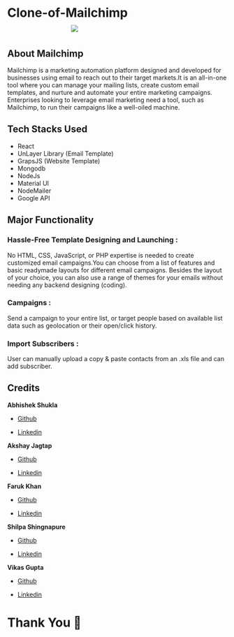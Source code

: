 #  Clone-of-Mailchimp &nbsp;   &nbsp;   &nbsp;   &nbsp;   &nbsp; &nbsp;   &nbsp;   &nbsp;   &nbsp;   &nbsp; &nbsp;   &nbsp;   &nbsp;   &nbsp;   &nbsp; &nbsp;   &nbsp;   &nbsp;   &nbsp;   &nbsp;  &nbsp;   &nbsp;   &nbsp;   &nbsp;   &nbsp; &nbsp;   &nbsp;   &nbsp;    <img src="https://mailchimp.com/release/plums/cxp/images/favicon.8969a0a6.ico"/> 


## About Mailchimp
Mailchimp is a marketing automation platform designed and developed for businesses using email to reach out to their target markets.It is an all-in-one tool where you can manage your mailing lists, create custom email templates, and nurture and automate your entire marketing campaigns. Enterprises looking to leverage email marketing need a tool, such as Mailchimp, to run their campaigns like a well-oiled machine.

## Tech Stacks Used
- React
- UnLayer Library (Email Template)
- GrapsJS (Website Template)
- Mongodb
- NodeJs
- Material UI
- NodeMailer
- Google API

## Major Functionality
<!-- 1.  -->
### Hassle-Free Template Designing and Launching :

No HTML, CSS, JavaScript, or PHP expertise is needed to create customized email campaigns.You can choose from a list of features and basic readymade layouts for different email campaigns. Besides the layout of your choice, you can also use a range of themes for your emails without needing any backend designing (coding).

### Campaigns :

Send a campaign to your entire list, or target people based on available list data such as geolocation or their open/click history.

### Import  Subscribers :
User can manually upload a copy & paste contacts from an .xls file and can add subscriber.


<!-- ## Glimps Of my project

1. Landing Page

<img src="./readme images/img1.jpg"/>

2. sign up page

<img src="./readme images/img2.jpg"/>

3. Login Page

<img src="./readme images/img3.jpg"/>

4. User Dashboard

<img src="./readme images/img4.jpg"/>

5. Email Design Page

<img src="./readme images/img5.jpg"/>
 -->

## Credits 

<b>Abhishek Shukla</b>

- <a href="https://github.com/shuklabhisekh" target="_blank">Github</a>

- <a href="https://www.linkedin.com/in/shuklabhisekh/" target="_blank">Linkedin</a>

<b>Akshay Jagtap</b>

- <a href="https://github.com/akshayjagtap1111" target="_blank">Github</a>

-  <a href="https://www.linkedin.com/in/akshay-jagtap-7ab17b213/" target="_blank">Linkedin</a>

<b>Faruk Khan</b>

- <a href="https://github.com/farukkhann" target="_blank">Github</a>

- <a href="https://www.linkedin.com/in/faruk-khan-webdeveloper/" target="_blank">Linkedin</a>



<b>Shilpa Shingnapure</b>

- <a href="https://github.com/shilpashingnapure" target="_blank">Github</a>

- <a href="https://www.linkedin.com/in/shilpa-shingnapure-134b4320a/" target="_blank">Linkedin</a>

<b>Vikas Gupta</b>

- <a href="https://github.com/Noddy952001" target="_blank">Github</a>

- <a href="https://www.linkedin.com/in/vikas-gupta-1493651b5/" target="_blank">Linkedin</a>

<!-- ### <u>You can read more about our project on our blog : <a href="https://shuklabhisekh.medium.com/clone-of-theory-com-including-frontend-backend-6db940b42d23" target="_blank">Clone of Theory.com</a> </u> -->

# Thank You :sparkling_heart:

